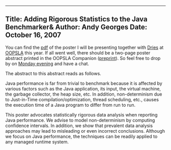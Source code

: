 -----
Title:  Adding Rigorous Statistics to the Java Benchmarker&
Author: Andy Georges
Date: October 16, 2007
-----







You can find the
[pdf](http://itkovian.net/base/files/papers/oopsla2007-poster.pdf) of
the poster I will be presenting together with
[Dries](http://buytaert.net/) at [OOPSLA](http://oopsla.org/oopsla2007)
this year. If all went well, there should be a two-page poster abstract
printed in the OOPSLA Companion
([preprint](http://itkovian.net/base/files/papers/oopsla2007-poster-abstract-preprint.pdf)).
So feel free to drop by on [Monday
evening](http://www.oopsla.org/oopsla2007/index.php?page=program/posters/)
and have a chat.


The abstract to this abstract reads as follows.


Java performance is far from trivial to benchmark because it is affected
by various factors such as the Java application, its input, the virtual
machine, the garbage collector, the heap size, etc. In addition,
non-determinism due to Just-in-Time compilation/optimization, thread
scheduling, etc., causes the execution time of a Java program to differ
from run to run.


This poster advocates statistically rigorous data analysis when
reporting Java performance. We advise to model non-determinism by
computing confidence intervals. In addition, we show that prevalent data
analysis approaches may lead to misleading or even incorrect
conclusions. Although we focus on Java performance, the techniques can
be readily applied to any managed runtime system.





